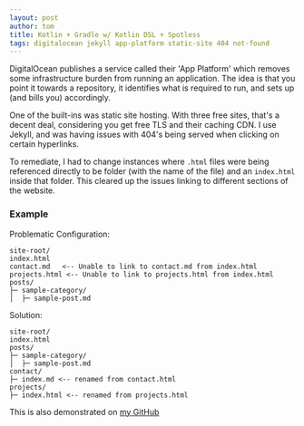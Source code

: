 ```yaml
---
layout: post
author: tom
title: Kotlin + Gradle w/ Kotlin DSL + Spotless
tags: digitalocean jekyll app-platform static-site 404 not-found
---
```


DigitalOcean publishes a service called their 'App Platform' which removes some infrastructure burden from running 
an application. The idea is that you point it towards a repository, it identifies what is required to run, and sets 
up (and bills you) accordingly.

One of the built-ins was static site hosting. With three free sites, that's a decent deal, considering you get free 
TLS and their caching CDN. I use Jekyll, and was having issues with 404's being served when clicking on certain 
hyperlinks.

To remediate, I had to change instances where `.html` files were being referenced directly to be folder (with the 
name of the file) and an `index.html` inside that folder. This cleared up the issues linking to different sections 
of the website.

### Example

Problematic Configuration:

```
site-root/
index.html
contact.md   <-- Unable to link to contact.md from index.html
projects.html <-- Unable to link to projects.html from index.html
posts/
├─ sample-category/
│  ├─ sample-post.md
```

Solution:

```
site-root/
index.html
posts/
├─ sample-category/
│  ├─ sample-post.md
contact/
├─ index.md <-- renamed from contact.html
projects/
├─ index.html <-- renamed from projects.html

```

This is also demonstrated on [my GitHub](https://github.com/tajacks/personal-site/pull/1/files)